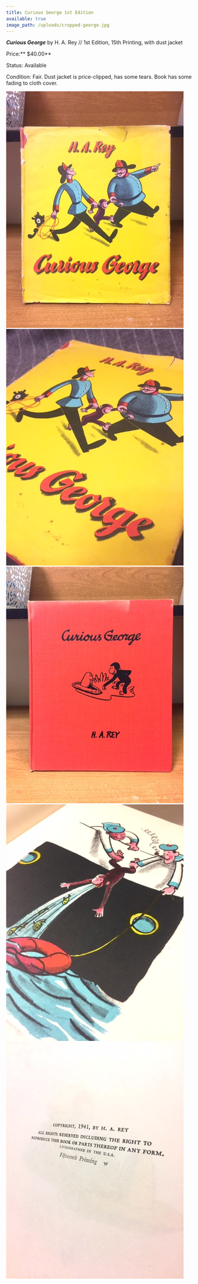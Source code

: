 ```yaml
---
title: Curious George 1st Edition
available: true
image_path: /uploads/cropped-george.jpg
---
```



***Curious George*** by H. A. Rey // 1st Edition, 15th Printing, with dust jacket

Price:** $40.00**

Status: Available

Condition: Fair. Dust jacket is price-clipped, has some tears. Book has some fading to cloth cover.&nbsp;

![](/uploads/versions/img-2528---x----480-640x---.JPG)![](/uploads/versions/img-2527---x----480-640x---.JPG)![](/uploads/versions/img-2525-1---x----480-640x---.JPG)![](/uploads/versions/img-2524---x----480-640x---.JPG)![](/uploads/versions/img-2526---x----480-640x---.JPG)